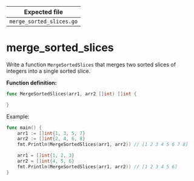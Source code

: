 | Expected file            |
| ------------------------ |
| `merge_sorted_slices.go` |

# merge_sorted_slices

Write a function `MergeSortedSlices` that merges two sorted slices of integers into a single sorted slice.

**Function definition:**

```go
func MergeSortedSlices(arr1, arr2 []int) []int {

}
```

Example:

```go
func main() {
    arr1 := []int{1, 3, 5, 7}
    arr2 := []int{2, 4, 6, 8}
    fmt.Println(MergeSortedSlices(arr1, arr2)) // [1 2 3 4 5 6 7 8]

    arr1 = []int{1, 2, 3}
    arr2 = []int{4, 5, 6}
    fmt.Println(MergeSortedSlices(arr1, arr2)) // [1 2 3 4 5 6]
}
```

